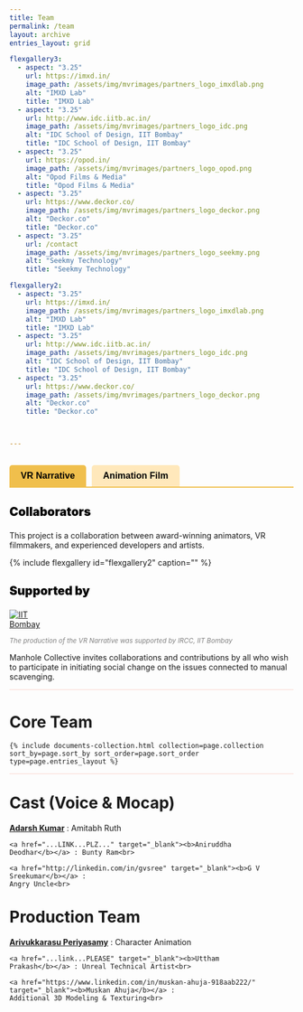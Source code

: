 ```yaml
---
title: Team
permalink: /team
layout: archive 
entries_layout: grid

flexgallery3:
  - aspect: "3.25"
    url: https://imxd.in/
    image_path: /assets/img/mvrimages/partners_logo_imxdlab.png
    alt: "IMXD Lab"
    title: "IMXD Lab"
  - aspect: "3.25"
    url: http://www.idc.iitb.ac.in/
    image_path: /assets/img/mvrimages/partners_logo_idc.png
    alt: "IDC School of Design, IIT Bombay"
    title: "IDC School of Design, IIT Bombay"
  - aspect: "3.25"
    url: https://opod.in/
    image_path: /assets/img/mvrimages/partners_logo_opod.png
    alt: "Opod Films & Media"
    title: "Opod Films & Media"
  - aspect: "3.25"
    url: https://www.deckor.co/
    image_path: /assets/img/mvrimages/partners_logo_deckor.png
    alt: "Deckor.co"
    title: "Deckor.co"    
  - aspect: "3.25"
    url: /contact
    image_path: /assets/img/mvrimages/partners_logo_seekmy.png
    alt: "Seekmy Technology"
    title: "Seekmy Technology"

flexgallery2:
  - aspect: "3.25"
    url: https://imxd.in/
    image_path: /assets/img/mvrimages/partners_logo_imxdlab.png
    alt: "IMXD Lab"
    title: "IMXD Lab"
  - aspect: "3.25"
    url: http://www.idc.iitb.ac.in/
    image_path: /assets/img/mvrimages/partners_logo_idc.png
    alt: "IDC School of Design, IIT Bombay"
    title: "IDC School of Design, IIT Bombay"
  - aspect: "3.25"
    url: https://www.deckor.co/
    image_path: /assets/img/mvrimages/partners_logo_deckor.png
    alt: "Deckor.co"
    title: "Deckor.co"



---
```


<div class="tab-buttons">
  <button id="vr-narrative" class="tab-button active">VR Narrative</button>
  <button id="animation-film" class="tab-button">Animation Film</button>
</div>

<div id="content-vr-narrative" class="tab-content active">
  <h3>Collaborators</h3>
  <p>
    This project is a collaboration between award-winning animators, VR filmmakers, and experienced developers 
and artists.
  </p>
  {% include flexgallery id="flexgallery2" caption="" %}

  <h3>Supported by</h3>
  <div style="width:100%; max-width:80px; margin-top: 0px">
    <a href="https://www.iitb.ac.in/" target="_blank">
      <img src="{{ site.url }}{{ site.baseurl }}/assets/img/mvrimages/iitb_png.png" alt="IIT Bombay">
    </a>
  </div>

<small style="color:grey"><i>The production of  the VR Narrative was supported by IRCC, IIT Bombay</i></small>
  <br>
  <p>
    Manhole Collective invites collaborations and contributions by all who wish to participate in initiating social change 
on the issues connected to manual scavenging.
  </p>

  <hr style="height:1px;border-width:0;color:#fcd5ce;background-color:#fcd5ce">

<div id="main" role="main" style="margin-top: 20px; padding-bottom: 0px; padding-right: 0;padding-left: 0;">
  <h1 id="page-title" class="page__title">Core Team</h1>

  <div class="entries-{{ page.entries_layout }}">

    {% include documents-collection.html collection=page.collection sort_by=page.sort_by sort_order=page.sort_order
    type=page.entries_layout %}
  </div>

</div>
<hr style="height:1px;border-width:0;color:#fcd5ce;background-color:#fcd5ce"> 

<div id="main" role="main" style="margin-top: 0px; padding-bottom: 0px; padding-right: 60px;padding-left: 0; display: inline-block; vertical-align : top;">
  <h1 id="page-title" class="page__title" style="margin-top: 20px;">Cast (Voice & Mocap)</h1>
  <p>
    <a href="...LINK...PLZ..." target="_blank"><b>Adarsh Kumar</b></a> :
    Amitabh Ruth<br>

    <a href="...LINK...PLZ..." target="_blank"><b>Aniruddha Deodhar</b></a> : Bunty Ram<br>

    <a href="http://linkedin.com/in/gvsree" target="_blank"><b>G V Sreekumar</b></a> :
    Angry Uncle<br>
  </p>
</div>  

<div id="main" role="main" style="margin-top: 0px; padding-bottom: 0px; padding-right: 60px;padding-left: 0; display: inline-block; vertical-align : top;">
  <h1 id="page-title" class="page__title" style="margin-top: 20px;">Production Team</h1>
  <p>
    <a href="https://www.linkedin.com/in/artarivu/" target="_blank"><b>Arivukkarasu Periyasamy</b></a> :
     Character Animation<br>

    <a href="...link...PLEASE" target="_blank"><b>Uttham Prakash</b></a> : Unreal Technical Artist<br>

    <a href="https://www.linkedin.com/in/muskan-ahuja-918aab222/" target="_blank"><b>Muskan Ahuja</b></a> :
    Additional 3D Modeling & Texturing<br>

  </p>
</div>

</div>

<div id="content-animation-film" class="tab-content">

  <h3>Collaborators</h3>
  <p>
    This project is a collaboration between award-winning animators, VR filmmakers, and experienced developers and artists.
  </p>
  {% include flexgallery id="flexgallery3" caption="" %}

  <h3>Supported by</h3>
  <div style="width:100%; max-width:200px; margin-top: 0px">
    <a href="https://www.unrealengine.com/" target="_blank">
      <img src="{{ site.url }}{{ site.baseurl }}/assets/img/mvrimages/unreal.png" alt="Unreal Engine">
    </a>
  </div>
  <small style="color:grey"><i>The short film was supported by Epic Games.</i></small>
  <br>
  <p>
    Manhole Collective invites collaborations and contributions by all who wish to participate in initiating social change on the issues connected to manual scavenging. 
    <a href="{{ site.baseurl }}/contact" target="_self">Reach out to us.</a>
  </p>

<hr style="height:1px;border-width:0;color:#fcd5ce;background-color:#fcd5ce">

<div id="main" role="main" style="margin-top: 20px; padding-bottom: 0px; padding-right: 0;padding-left: 0;">
  <h1 id="page-title" class="page__title">Core Team</h1>

  <div class="entries-{{ page.entries_layout }}">
    {% include documents-collection.html collection=page.collection sort_by=page.sort_by sort_order=page.sort_order
    type=page.entries_layout %}
  </div>

</div>

<hr style="height:1px;border-width:0;color:#fcd5ce;background-color:#fcd5ce">

<div id="main" role="main"
  style="margin-top: 0px; padding-bottom: 0px; padding-right: 60px;padding-left: 0; display: inline-block; vertical-align : top;">
  <h1 id="page-title" class="page__title" style="margin-top: 20px;">Art Team</h1>
  <p>
    <a href="https://www.instagram.com/art_polobhingare/" target="_blank"><b>Shubhankar Bhingare</b></a> : Concept
    Artist<br><br>

   (Deckor Team)<br>

   <a href="https://www.linkedin.com/in/neilmani/" target="_blank"><b>Neilmani Sharma</b></a> : CG Supervisor<br>

    <a href="https://www.linkedin.com/in/yaman-upadhyay-113546b1/" target="_blank"><b>Yaman Upadhyay</b></a> : Modeling Supervisor<br>

    <a href="https://www.linkedin.com/in/rhythm-aggarwal-643a7411a/" target="_blank"><b>Rhythm Aggarwal</b></a> : Modeling Artist<br>

    <a href="https://www.deckor.co/" target="_blank"><b>Jatin Kashyap</b></a> : Modeling Artist <br>

    <a href="https://www.deckor.co/" target="_blank"><b>Ravi Sah</b></a> : Modeling Artist<br>

    <a href="https://www.deckor.co/" target="_blank"><b>Ravi Saini</b></a> : Texture Artist<br>

    <a href="https://www.deckor.co/" target="_blank"><b>Deepak Singh</b></a> : Texture artist<br>

    <a href="https://www.deckor.co/" target="_blank"><b>Siddharth Vajpai</b></a> : Texture artist<br>

    <a href="https://www.deckor.co/" target="_blank"><b>Henna Chawla</b></a> : Manager  <span style="color: white;">&ensp;&ensp;&ensp;&ensp;&ensp;&ensp;&ensp;&ensp;&ensp;&ensp;&ensp;&ensp;&ensp;&ensp;&ensp;&ensp;&ensp;&ensp;.</span>
  </p>
</div>

<div id="main" role="main"
  style="margin-top: 0px; padding-bottom: 0px; padding-right: 0px;padding-left: 0; display: inline-block; vertical-align : top;">
  <h1 id="page-title" class="page__title" style="margin-top: 20px;">Animation Team</h1>
  <p>
    <a href="https://www.linkedin.com/in/gokulcj/" target="_blank"><b>Gokul C J</b></a> : Creature (Billu) Animation<br>

    <a href="https://www.behance.net/toulside" target="_blank"><b>Srivatsav Cheruku</b></a> : Additional Character
    Animation<br>&ensp;&ensp;&ensp;&ensp;&ensp;&ensp;& Secondary Mo-Cap Cleanup<br>

    <a href="https://www.behance.net/saikiranlavudiya" target="_blank"><b>Sai Kiran Lavudiya</b></a> : Secondary Mo-Cap
    Cleanup<br>

    <a href="https://in.linkedin.com/in/raobott" target="_blank"><b>Ravi Rao</b></a> : Animation Consultant
  </p>

  <h1 id="page-title" class="page__title" style="margin-top: 40px;">Music Team</h1>
  <p>
    <a href="https://www.linkedin.com/in/bimal-thankachan-7454039b" target="_blank"><b>Bimal Thankachan</b></a> :
    Original Music & Theme Song<br>

    <a href="https://in.linkedin.com/in/tanmaykashyap" target="_blank"><b>Tanmay Kashyap</b></a> : Teaser Rap Song<br>

    <a href="#" target="_blank"><b>Dr. Mukund Oke</b></a> : Opening Song

  </p>
</div>

<hr style="height:1px;border-width:0;color:#fcd5ce;background-color:#fcd5ce">
<div id="main" role="main"
  style="margin-top: 0px; padding-bottom: 0px; padding-right: 60px;padding-left: 0; display: inline-block; vertical-align : top;">
  <h1 id="page-title" class="page__title" style="margin-top: 20px;">Voice Team</h1>
  <p>
    <a href="https://www.imdb.com/name/nm12151759/" target="_blank"><b>Ashish Singh</b></a> : Voice of Amitabh <br>

    <a href="https://www.imdb.com/name/nm13214289/" target="_blank"><b>Abhishek Singh</b></a> : Voice of Bunty<br>

    <a href="https://www.imdb.com/name/nm13214290/" target="_blank"><b>Arun Singh</b></a> : Voice of Uncle
  </p>

  <h1 id="page-title" class="page__title"  style="margin-top: 40px;">Motion Capture Team</h1>
  <p>
    <a href="https://coe.avgc.in/" target="_blank"><b>ABAI Centre of Excellence</b></a>, Bengaluru<br>
  </p>

  <h1 id="page-title" class="page__title"  style="margin-top: 40px;">Face Capture Team</h1>
  <p>
    <a href="#" target="_blank"><b>Harsh Raj</b></a> : Face-Cap Actor (Amitabh &
    Uncle)<br>&ensp;&ensp;&ensp;&ensp;&ensp;&ensp;& Mo-Cap Reference Actor (Amitabh)<br>

    <a href="#" target="_blank"><b>Kumar Saurabh</b></a> : Face-Cap Actor
    (Bunty)<br>&ensp;&ensp;&ensp;&ensp;&ensp;&ensp;& Mo-Cap Reference Actor (Bunty)<br>

    <a href="#" target="_blank"><b>Neeraj Mishra</b></a> : Mo-Cap Reference Actor (Uncle)<br>
  </p>
</div>

<div id="main" role="main"
  style="margin-top: 0px; padding-bottom: 0px; padding-right: 0px;padding-left: 0; display: inline-block; vertical-align : top;">
  <h1 id="page-title" class="page__title" style="margin-top: 20px;">Mo-Cap Cleanup Team</h1><small> (Apple Arts Studios)</small>
  <p>
    <a href="https://www.linkedin.com/in/neelmadhu/" target="_blank"><b>Neel Madhu</b></a> : Mo-Cap supervisor<br>

    <a href="https://www.appleartsstudios.com/" target="_blank"><b>Venkat Reddy</b></a> : Mo-Cap Tech Lead<br>

    <a href="https://www.appleartsstudios.com/" target="_blank"><b>Karthik Ankamalla</b></a> : Mo-Cap Quality
    Analist<br>

    <a href="https://www.appleartsstudios.com/" target="_blank"><b>Srikanth Arvapally</b></a> : Senior Mo-Cap Artist<br>

    <a href="https://www.appleartsstudios.com/" target="_blank"><b>Prasad Itharaju</b></a> : Senior Mo-Cap Artist<br>

    <a href="https://www.appleartsstudios.com/" target="_blank"><b>Vikram Ediga</b></a> : Senior Mo-Cap Artist<br>

    <a href="https://www.appleartsstudios.com/" target="_blank"><b>Akhil Bharatha</b></a> : Mo-Cap Artist<br>

    <a href="https://www.appleartsstudios.com/" target="_blank"><b>Murali Krishna Gorla</b></a> : Mo-Cap Artist<br>

    <a href="https://www.appleartsstudios.com/" target="_blank"><b>Rajesh Panugothu</b></a> : Mo-Cap Artist<br>

    <a href="https://www.appleartsstudios.com/" target="_blank"><b>Mohan Sai Andoju</b></a> : Mo-Cap Artist<br>

    <a href="https://www.appleartsstudios.com/" target="_blank"><b>Uday Aldas</b></a> : Mo-Cap Artist<br>

    <a href="https://www.appleartsstudios.com/" target="_blank"><b>Sai Shiva Bonagiri</b></a> : Mo-Cap Artist<br>

    <a href="https://www.appleartsstudios.com/" target="_blank"><b>Sai Ganesh Bijigiri</b></a> : Mo-Cap Artist
  </p>
</div>

<hr style="height:1px;border-width:0;color:#fcd5ce;background-color:#fcd5ce">

<div id="main" role="main"
  style="margin-top: 0px; padding-bottom: 0px; padding-right: 60px;padding-left: 0; display: inline-block; vertical-align : top;">
  <h1 id="page-title" class="page__title" style="margin-top: 20px;">Pre-Production Team</h1>
  <p>
    <a href="https://in.linkedin.com/in/anish-sebastian-a16529172/" target="_blank"><b>Anish Sebastian</b></a> :
    Character Animator (Animatic)<br>

    <a href="https://www.linkedin.com/in/arun-babu-a55a1b124/" target="_blank"><b>Arun Babu</b></a> : 3D Space
    Designer<br>

    <a href="https://www.linkedin.com/in/piyush-priyadarshi-42625819/" target="_blank"><b>Piyush Priyadarshi</b></a> :
    Production Consultant<br>

    <a href="https://www.linkedin.com/in/yogini-oke-05845abb/" target="_blank"><b>Yogini Mukund Oke</b></a> : Story
    Consultant<br>

    <a href="https://in.linkedin.com/in/shivam-kumar-5880a6198" target="_blank"><b>Shivam Kumar</b></a> : Intern
    Student<br>
  </p>
</div>

</div>

<style>

.tab-buttons {
  display: flex;
  gap: 10px;
  margin: 30px 0;
  border-bottom: 2px solid #F0BF4C;
}

.tab-button {
  padding: 10px 20px;
  border: none;
  border-radius: 5px 5px 0 0;
  font-size: 16px;
  cursor: pointer;
  background-color: #FFE8BB;
  color: #000000;
  font-weight: bold;
  outline: none;
}

.tab-button:focus {
  outline: none;
}

.tab-button.active {
  background-color: #F0BF4C;
  color: black;
}

.tab-button:hover {
  background-color: #F0BF4C;
  color: #000000;
}

.tab-content {
  display: none;
}

.tab-content.active {
  display: block;
}

h3 {
  font-weight: 900; 
  font-size: 1.5em; 
  color: #000000; 
}

hr {
  height: 0;
  border-width: 0;
  color: #000000;
  background-color: #fcd5ce;
}
</style>

<script>
document.addEventListener("DOMContentLoaded", function () {
  const buttons = document.querySelectorAll('.tab-button');
  const contents = document.querySelectorAll('.tab-content');

  buttons.forEach(button => {
    button.addEventListener('click', () => {
      buttons.forEach(btn => btn.classList.remove('active'));
      contents.forEach(content => content.classList.remove('active'));

      button.classList.add('active');
      document.getElementById(`content-${button.id}`).classList.add('active');
    });
  });

  const links = document.querySelectorAll('.tab-content a');
  links.forEach(link => {
    link.addEventListener('click', function (event) {
      event.stopPropagation();
    });
  });
});
</script>
